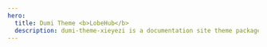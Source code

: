 ```yaml
---
hero:
  title: Dumi Theme <b>LobeHub</b>
  description: dumi-theme-xieyezi is a documentation site theme package designed for Dumi 2
---
```


<code src="./index.tsx" inline></code>
